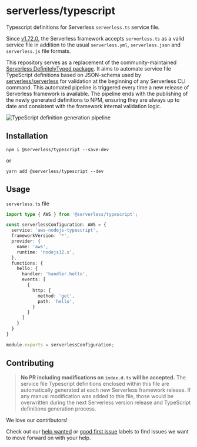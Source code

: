 # serverless/typescript

Typescript definitions for Serverless `serverless.ts` service file.

Since [v1.72.0](https://github.com/serverless/serverless/releases/tag/v1.72.0), the Serverless framework accepts `serverless.ts` as a valid service file in addition to the usual `serverless.yml`, `serverless.json` and `serverless.js` file formats.

This repository serves as a replacement of the community-maintained [Serverless DefinitelyTyped package](https://github.com/DefinitelyTyped/DefinitelyTyped/blob/master/types/serverless/index.d.ts). It aims to automate service file TypeScript definitions based on JSON-schema used by [serverless/serverless](https://github.com/serverless/serverless) for validation at the beginning of any Serverless CLI command. This automated pipeline is triggered every time a new release of Serverless framework is available. The pipeline ends with the publishing of the newly generated definitions to NPM, ensuring they are always up to date and consistent with the framework internal validation logic.

![TypeScript definition generation pipeline](https://miro.medium.com/max/1400/1*7TeqkHLkfPEXJ6f2NzbV3A.png)

## Installation

```
npm i @serverless/typescript --save-dev
```

or

```
yarn add @serverless/typescript --dev
```

## Usage

`serverless.ts` file

```ts
import type { AWS } from '@serverless/typescript';

const serverlessConfiguration: AWS = {
  service: 'aws-nodejs-typescript',
  frameworkVersion: '*',
  provider: {
    name: 'aws',
    runtime: 'nodejs12.x',
  },
  functions: {
    hello: {
      handler: 'handler.hello',
      events: [
        {
          http: {
            method: 'get',
            path: 'hello',
          }
        }
      ]
    }
  }
}

module.exports = serverlessConfiguration;
```

## Contributing

> **No PR including modifications on `index.d.ts` will be accepted.** The service file Typescript definitions enclosed within this file are automatically generated at each new Serverless framework release. If any manual modification was added to this file, those would be overwritten during the next Serverless version release and TypeScript definitions generation process.

We love our contributors!

Check out our [help wanted](https://github.com/serverless/typescript/labels/help%20wanted) or [good first issue](https://github.com/serverless/typescript/labels/good%20first%20issue) labels to find issues we want to move forward on with your help.
